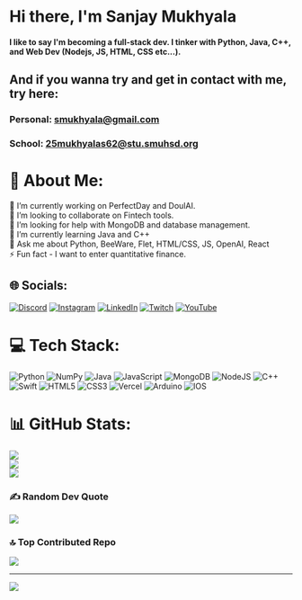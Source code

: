 # Hi there, I'm **Sanjay Mukhyala**
#### I like to say I'm becoming a full-stack dev. I tinker with Python, Java, C++, and Web Dev (Nodejs, JS, HTML, CSS etc...).

## And if you wanna try and get in contact with me, try here:
### Personal: [smukhyala@gmail.com](https://mail.google.com/mail/?view=cm&fs=1&to=smukhyala@gmail.com)
### School: [25mukhyalas62@stu.smuhsd.org](https://mail.google.com/mail/?view=cm&fs=1&to=25mukhyalas62@stu.smuhsd.org)

# 💫 About Me:
🔭 I’m currently working on PerfectDay and DoulAI.<br>👯 I’m looking to collaborate on Fintech tools.<br>🤝 I’m looking for help with MongoDB and database management.<br>🌱 I’m currently learning Java and C++<br>💬 Ask me about Python, BeeWare, Flet, HTML/CSS, JS, OpenAI, React<br>⚡ Fun fact - I want to enter quantitative finance.


## 🌐 Socials:
[![Discord](https://img.shields.io/badge/Discord-%237289DA.svg?logo=discord&logoColor=white)](https://discord.gg/sanj) [![Instagram](https://img.shields.io/badge/Instagram-%23E4405F.svg?logo=Instagram&logoColor=white)](https://instagram.com/sanjay.mukhyala) [![LinkedIn](https://img.shields.io/badge/LinkedIn-%230077B5.svg?logo=linkedin&logoColor=white)](https://linkedin.com/in/smukhyala) [![Twitch](https://img.shields.io/badge/Twitch-%239146FF.svg?logo=Twitch&logoColor=white)](https://twitch.tv/indopol) [![YouTube](https://img.shields.io/badge/YouTube-%23FF0000.svg?logo=YouTube&logoColor=white)](https://youtube.com/@smukhyala) 

# 💻 Tech Stack:
![Python](https://img.shields.io/badge/python-3670A0?style=for-the-badge&logo=python&logoColor=ffdd54) ![NumPy](https://img.shields.io/badge/numpy-%23013243.svg?style=for-the-badge&logo=numpy&logoColor=white) ![Java](https://img.shields.io/badge/java-%23ED8B00.svg?style=for-the-badge&logo=java&logoColor=white) ![JavaScript](https://img.shields.io/badge/javascript-%23323330.svg?style=for-the-badge&logo=javascript&logoColor=%23F7DF1E) ![MongoDB](https://img.shields.io/badge/MongoDB-%234ea94b.svg?style=for-the-badge&logo=mongodb&logoColor=white) ![NodeJS](https://img.shields.io/badge/node.js-6DA55F?style=for-the-badge&logo=node.js&logoColor=white) ![C++](https://img.shields.io/badge/c++-%2300599C.svg?style=for-the-badge&logo=c%2B%2B&logoColor=white) ![Swift](https://img.shields.io/badge/swift-F54A2A?style=for-the-badge&logo=swift&logoColor=white) ![HTML5](https://img.shields.io/badge/html5-%23E34F26.svg?style=for-the-badge&logo=html5&logoColor=white) ![CSS3](https://img.shields.io/badge/css3-%231572B6.svg?style=for-the-badge&logo=css3&logoColor=white) ![Vercel](https://img.shields.io/badge/vercel-%23000000.svg?style=for-the-badge&logo=vercel&logoColor=white) ![Arduino](https://img.shields.io/badge/-Arduino-00979D?style=for-the-badge&logo=Arduino&logoColor=white) ![IOS](https://img.shields.io/badge/IOS-%2320232a.svg?style=for-the-badge&logo=apple&logoColor=white)
# 📊 GitHub Stats:
![](https://github-readme-stats.vercel.app/api?username=smukhyala&theme=midnight-purple&hide_border=false&include_all_commits=true&count_private=true)<br/>
![](https://github-readme-streak-stats.herokuapp.com/?user=smukhyala&theme=midnight-purple&hide_border=false)<br/>
![](https://github-readme-stats.vercel.app/api/top-langs/?username=smukhyala&theme=midnight-purple&hide_border=false&include_all_commits=true&count_private=true&layout=compact)

### ✍️ Random Dev Quote
![](https://quotes-github-readme.vercel.app/api?type=horizontal&theme=radical)

### 🔝 Top Contributed Repo
![](https://github-contributor-stats.vercel.app/api?username=smukhyala&limit=5&theme=dark&combine_all_yearly_contributions=true)

---
[![](https://visitcount.itsvg.in/api?id=smukhyala&icon=0&color=0)](https://visitcount.itsvg.in)

<!-- Proudly created with GPRM ( https://gprm.itsvg.in ) -->
